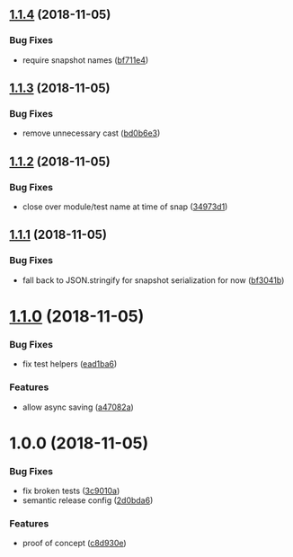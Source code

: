 ## [1.1.4](https://github.com/mike-north/qunit-snapsho/compare/v1.1.3...v1.1.4) (2018-11-05)


### Bug Fixes

* require snapshot names ([bf711e4](https://github.com/mike-north/qunit-snapsho/commit/bf711e4))

## [1.1.3](https://github.com/mike-north/qunit-snapsho/compare/v1.1.2...v1.1.3) (2018-11-05)


### Bug Fixes

* remove unnecessary cast ([bd0b6e3](https://github.com/mike-north/qunit-snapsho/commit/bd0b6e3))

## [1.1.2](https://github.com/mike-north/qunit-snapsho/compare/v1.1.1...v1.1.2) (2018-11-05)


### Bug Fixes

* close over module/test name at time of snap ([34973d1](https://github.com/mike-north/qunit-snapsho/commit/34973d1))

## [1.1.1](https://github.com/mike-north/qunit-snapsho/compare/v1.1.0...v1.1.1) (2018-11-05)


### Bug Fixes

* fall back to JSON.stringify for snapshot serialization for now ([bf3041b](https://github.com/mike-north/qunit-snapsho/commit/bf3041b))

# [1.1.0](https://github.com/mike-north/qunit-snapsho/compare/v1.0.0...v1.1.0) (2018-11-05)


### Bug Fixes

* fix test helpers ([ead1ba6](https://github.com/mike-north/qunit-snapsho/commit/ead1ba6))


### Features

* allow async saving ([a47082a](https://github.com/mike-north/qunit-snapsho/commit/a47082a))

# 1.0.0 (2018-11-05)


### Bug Fixes

* fix broken tests ([3c9010a](https://github.com/mike-north/qunit-snapsho/commit/3c9010a))
* semantic release config ([2d0bda6](https://github.com/mike-north/qunit-snapsho/commit/2d0bda6))


### Features

* proof of concept ([c8d930e](https://github.com/mike-north/qunit-snapsho/commit/c8d930e))
